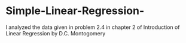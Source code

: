 # Simple-Linear-Regression-
I analyzed the data given in problem 2.4 in chapter 2 of Introduction of Linear Regression by D.C. Montogomery
